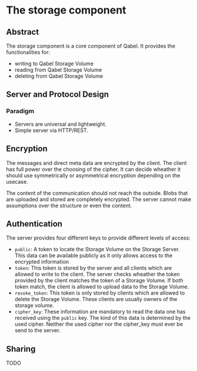 # The storage component
## Abstract
The storage component is a core component of Qabel. It provides the functionalities for:

* writing to Qabel Storage Volume
* reading from Qabel Storage Volume
* deleting from Qabel Storage Volume

## Server and Protocol Design

### Paradigm

* Servers are universal and lightweight.
* Simple server via HTTP/REST.

## Encryption

The messages and direct meta data are encrypted by the client. The client has full power over the choosing of the cipher. It can decide wheather it should use symmetrically or asymmetrical encryption depending on the usecase.

The content of the communication should not reach the outside. Blobs that are uploaded and stored are completely encrypted. The server cannot make assumptions over the structure or even the content.

## Authentication

The server provides four different keys to provide different levels of access:

* ```public```: A token to locate the Storage Volume on the Storage Server. This data can be available publicly as it only allows access to the encrypted information
* ```token```: This token is stored by the server and all clients which are allowed to write to the client. The server checks wheather the token provided by the client matches the token of a Storage Volume. If both token match, the client is allowed to upload data to the Storage Volume.
* ```revoke_token```: This token is only stored by clients which are allowed to delete the Storage Volume. These clients are usually owners of the storage volume.
* ```cipher_key```: These information are mandatory to read the data one has received using the ```public``` key. The kind of this data is determined by the used cipher. Neither the used cipher nor the cipher_key must ever be send to the server.

## Sharing

TODO